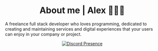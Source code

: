 <h1 align="center">About me |  Alex 👨🏻‍💻</h1>
<p>
A  freelance  full stack developer who loves  programming, dedicated to creating and maintaining  services  and  digital experiences  that your users can enjoy in your company or project.
</p>
<div align="center">
  
  [![Discord Presence](https://lanyard.cnrad.dev/api/795360779237851167)](https://discord.com/users/795360779237851167)

</div>
